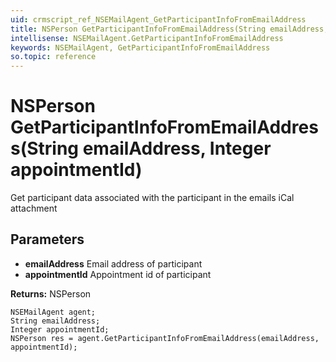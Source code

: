 ```yaml
---
uid: crmscript_ref_NSEMailAgent_GetParticipantInfoFromEmailAddress
title: NSPerson GetParticipantInfoFromEmailAddress(String emailAddress, Integer appointmentId)
intellisense: NSEMailAgent.GetParticipantInfoFromEmailAddress
keywords: NSEMailAgent, GetParticipantInfoFromEmailAddress
so.topic: reference
---
```


# NSPerson GetParticipantInfoFromEmailAddress(String emailAddress, Integer appointmentId)

Get participant data associated with the participant in the emails iCal attachment

## Parameters

* **emailAddress** Email address of participant
* **appointmentId** Appointment id of participant

**Returns:** NSPerson

```crmscript
NSEMailAgent agent;
String emailAddress;
Integer appointmentId;
NSPerson res = agent.GetParticipantInfoFromEmailAddress(emailAddress, appointmentId);
```

